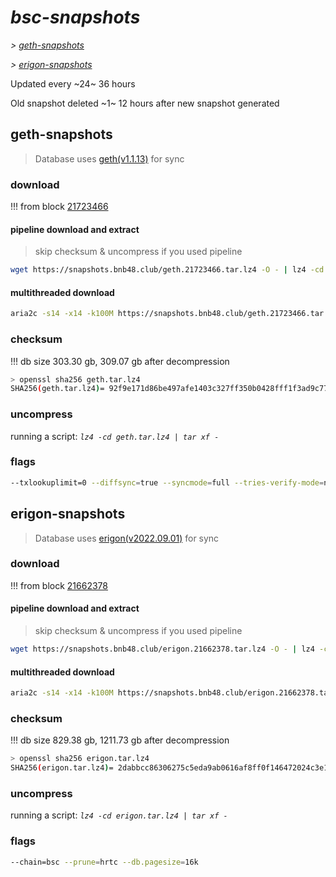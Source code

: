 # *bsc-snapshots*


*\> [geth-snapshots](#geth-snapshots)*

*\> [erigon-snapshots](#erigon-snapshots)*

Updated every ~24~ 36 hours

Old snapshot deleted ~1~ 12 hours after new snapshot generated

## geth-snapshots


> Database uses [geth(v1.1.13)](https://github.com/bnb-chain/bsc/releases/tag/v1.1.13) for sync


### download

<!-- begin_geth -->

!!! from block [21723466](https://bscscan.com/block/21723466)

#### pipeline download and extract
> skip checksum & uncompress if you used pipeline
```bash
wget https://snapshots.bnb48.club/geth.21723466.tar.lz4 -O - | lz4 -cd | tar xf -
```

#### multithreaded download

```bash
aria2c -s14 -x14 -k100M https://snapshots.bnb48.club/geth.21723466.tar.lz4 -o geth.tar.lz4
```


### checksum

!!! db size 303.30 gb, 309.07 gb after decompression
```bash
> openssl sha256 geth.tar.lz4
SHA256(geth.tar.lz4)= 92f9e171d86be497afe1403c327ff350b0428fff1f3ad9c77d4d80a5c492738c
```

<!-- end_geth -->

### uncompress


running a script: _`lz4 -cd geth.tar.lz4 | tar xf -`_


### flags


```bash
--txlookuplimit=0 --diffsync=true --syncmode=full --tries-verify-mode=none --pruneancient=true --diffblock=5000
```


## erigon-snapshots


> Database uses [erigon(v2022.09.01)](https://github.com/ledgerwatch/erigon/releases/tag/v2022.09.01) for sync


### download

<!-- begin_erigon -->

!!! from block [21662378](https://bscscan.com/block/21662378)

#### pipeline download and extract
> skip checksum & uncompress if you used pipeline
```bash
wget https://snapshots.bnb48.club/erigon.21662378.tar.lz4 -O - | lz4 -cd | tar xf -
```

#### multithreaded download

```bash
aria2c -s14 -x14 -k100M https://snapshots.bnb48.club/erigon.21662378.tar.lz4 -o erigon.tar.lz4
```


### checksum

!!! db size 829.38 gb, 1211.73 gb after decompression
```bash
> openssl sha256 erigon.tar.lz4
SHA256(erigon.tar.lz4)= 2dabbcc86306275c5eda9ab0616af8ff0f146472024c3e14339a7464b5dce9ee
```

<!-- end_erigon -->

### uncompress


running a script: _`lz4 -cd erigon.tar.lz4 | tar xf -`_


### flags


```bash
--chain=bsc --prune=hrtc --db.pagesize=16k
```
